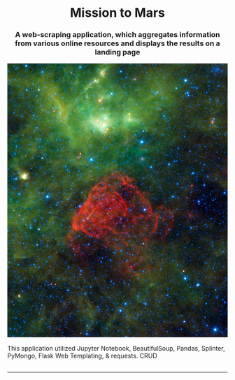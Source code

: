 <h1 align = 'center'> Mission to Mars </h1>

<h3 align = 'center'> A web-scraping application, which aggregates information from various online resources and displays the results on a landing page </h3>

![mission_to_mars](Images/jpl_fullsize_image.jpg)

This application utilized Jupyter Notebook, BeautifulSoup, Pandas, Splinter, PyMongo, Flask Web Templating, & requests.
CRUD


<h2 align='center>Scraping</h2>

Scraping was developed in Jupyter Notebook File `mission_to_mars.ipynb`, which was later converted into a function called `scrape` within a new file called `scrape_mars.py`

Information was gathered from: 
 - [NASA Mars News Site](https://mars.nasa.gov/news/), Scraped: Latest News Title & Paragraph Text,
 - [Jet Propulsion Laboratories (JPL)](https://www.jpl.nasa.gov/spaceimages/?search=&category=Mars), Scraped: Featured Image, 
 - [Mars Weather - Twitter Account](https://twitter.com/marswxreport?lang=en), Scraped: Latest Weather Tweet,
 - [Space Facts Website](http://space-facts.com/mars/), Scraped: Tables Containing Planet Attributes & Information, 
 - [United States Geological Survery (USGS)](https://astrogeology.usgs.gov/search/results?q=hemisphere+enhanced&k1=target&v1=Mars), Scraped: Hi-Res Images of each of Mars' Hemispheres, 


<hr>

<h2 align='center> MongoDB and Flask Application</h2>

The file `app.py` contains the main application, which populates an HTML page from the contents of a database.  

The aggregated information from above *Scraping* is stored in a MongoDB database, and is updated with the latest information every time the application is run (CRUD).  

Flask web-templating was used to create a few routes, including a new landing page, which displays the gathered information from the database. 

The routes are:
 - `/` - The Landing Page (Home), which queries the database, & populates the contents,
 - `/scrape` - Runs `scrape` function from `scrape_mars.py`, and updates database,
